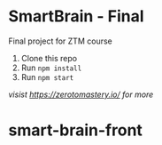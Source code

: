# SmartBrain - Final 
Final project for ZTM course


1. Clone this repo
2. Run `npm install`
3. Run `npm start`


*visist https://zerotomastery.io/ for more*

# smart-brain-front
